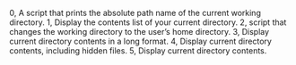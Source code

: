 0, A script that prints the absolute path name of the current working directory.
1, Display the contents list of your current directory.
2, script that changes the working directory to the user’s home directory.
3, Display current directory contents in a long format.
4, Display current directory contents, including hidden files.
5, Display current directory contents.

